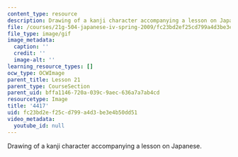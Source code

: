 ```yaml
---
content_type: resource
description: Drawing of a kanji character accompanying a lesson on Japanese.
file: /courses/21g-504-japanese-iv-spring-2009/fc23bd2ef25cd799a4d3be3e4b50dd51_4417.gif
file_type: image/gif
image_metadata:
  caption: ''
  credit: ''
  image-alt: ''
learning_resource_types: []
ocw_type: OCWImage
parent_title: Lesson 21
parent_type: CourseSection
parent_uid: bffa1146-720a-039c-9aec-636a7a7ab4cd
resourcetype: Image
title: '4417'
uid: fc23bd2e-f25c-d799-a4d3-be3e4b50dd51
video_metadata:
  youtube_id: null
---
```

Drawing of a kanji character accompanying a lesson on Japanese.

